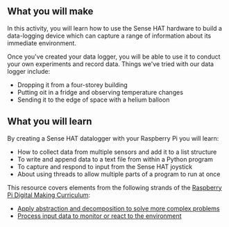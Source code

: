## What you will make

In this activity, you will learn how to use the Sense HAT hardware to build a data-logging device which can capture a range of information about its immediate environment.

Once you've created your data logger, you will be able to use it to conduct your own experiments and record data. Things we've tried with our data logger include:

- Dropping it from a four-storey building
- Putting oit in a fridge and observing temperature changes
- Sending it to the edge of space with a helium balloon

## What you will learn
By creating a Sense HAT datalogger with your Raspberry Pi you will learn:

- How to collect data from multiple sensors and add it to a list structure
- To write and append data to a text file from within a Python program
- To capture and respond to input from the Sense HAT joystick
- About using threads to allow multiple parts of a program to run at once

This resource covers elements from the following strands of the [Raspberry Pi Digital Making Curriculum](https://www.raspberrypi.org/curriculum/):

- [Apply abstraction and decomposition to solve more complex problems](https://www.raspberrypi.org/curriculum/programming/developer)
- [Process input data to monitor or react to the environment](https://www.raspberrypi.org/curriculum/physical-computing/developer)

